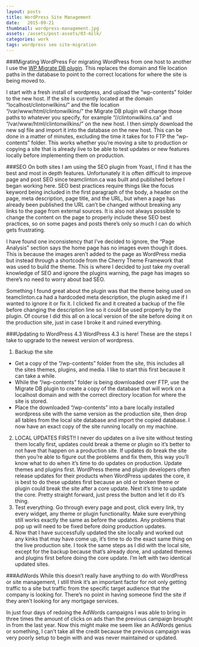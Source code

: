 ```yaml
---
layout: posts
title: WordPress Site Management
date:   2015-09-21
thumbnail: wordpress-management.jpg
assets: /assets/post-assets/03-milk/
categories: work
tags: wordpress seo site-migration
---
```

###Migrating WordPress
For migrating WordPress from one host to another I use the <a href="https://wordpress.org/plugins/wp-migrate-db/" target="blank">WP Migrate DB plugin</a>. This replaces the domain and file location paths in the database to point to the correct locations for where the site is being moved to.

I start with a fresh install of wordpress, and upload the “wp-contents” folder to the new host. If the site is currently located at the domain “localhost/clintonwilkins/” and the file location “/var/www/html/clintonwilkins/” the Migrate DB plugin will change those paths to whatever you specify, for example “//clintonwilkins.ca” and “/var/www/html/clintonwilkins/” on the new host. I then simply download the new sql file and import it into the database on the new host. This can be done in a matter of minutes, excluding the time it takes for to FTP the “wp-contents” folder.
This works whether you’re moving a site to production or copying a site that is already live to be able to test updates or new features locally before implementing them on production.

###SEO
On both sites I am using the SEO plugin from Yoast, I find it has the best and most in depth features.
Unfortunately it is often difficult to improve page and post SEO since teamclinton.ca was built and published before I began working here. SEO best practices require things like the focus keyword being included in the first paragraph of the body, a header on the page, meta description, page title, and the URL, but when a page has already been published the URL can’t be changed without breaking any links to the page from external sources. It is also not always possible to change the content on the page to properly include these SEO best practices, so on some pages and posts there’s only so much I can do which gets frustrating.

I have found one inconsistency that I’ve decided to ignore, the “Page Analysis” section says the home page has no images even though it does. This is because the images aren’t added to the page as WordPress media but instead through a shortcode from the Cherry Theme Framework that was used to build the theme. This is where I decided to just take my overall knowledge of SEO and ignore the plugins warning, the page has images so there’s no need to worry about bad SEO.

Something I found great about the plugin was that the theme being used on teamclinton.ca had a hardcoded meta description, the plugin asked me if I wanted to ignore it or fix it. I clicked fix and it created a backup of the file before changing the description line so it could be used properly by the plugin. Of course I did this all on a local version of the site before doing it on the production site, just in case I broke it and ruined everything.

###Updating to WordPress 4.3
WordPress 4.3 is here! These are the steps I take to upgrade to the newest version of wordpress.

1. Backup the site
* Get a copy of the “/wp-contents” folder from the site, this includes all the sites themes, plugins, and media. I like to start this first because it can take a while.
* While the “/wp-contents” folder is being downloaded over FTP, use the Migrate DB plugin to create a copy of the database that will work on a localhost domain and with the correct directory location for where the site is stored.
* Place the downloaded “/wp-contents” into a bare locally installed wordpress site with the same version as the production site, then drop all tables from the local site database and import the copied database. I now have an exact copy of the site running locally on my machine.
2. LOCAL UPDATES FIRST!! I never do updates on a live site without testing them locally first, updates could break a theme or plugin so it’s better to not have that happen on a production site. If updates do break the site then you’re able to figure out the problems and fix them, this way you’ll know what to do when it’s time to do updates on production.
Update themes and plugins first. WordPress theme and plugin developers often release updates for their products when WordPress updates the core, it is best to do these updates first because an old or broken theme or plugin could break the site after a core update.
Next it’s time to update the core. Pretty straight forward, just press the button and let it do it’s thing.
3. Test everything. Go through every page and post, click every link, try every widget, any theme or plugin functionality. Make sure everything still works exactly the same as before the updates. Any problems that pop up will need to be fixed before doing production updates.
4. Now that I have successfully updated the site locally and worked out any kinks that may have come up, it’s time to do the exact same thing on the live production site. I took the same steps as I did with the local site, except for the backup because that’s already done, and updated themes and plugins first before doing the core update. I’m left with two identical updated sites.

###AdWords
While this doesn’t really have anything to do with WordPress or site management, I still think it’s an important factor for not only getting traffic to a site but traffic from the specific target audience that the company is looking for. There’s no point in having someone find the site if they aren’t looking for any mortgage services.

In just four days of redoing the AdWords campaigns I was able to bring in three times the amount of clicks on ads than the previous campaign brought in from the last year. Now this might make me seem like an AdWords genius or something, I can’t take all the credit because the previous campaign was very poorly setup to begin with and was never maintained or updated.
